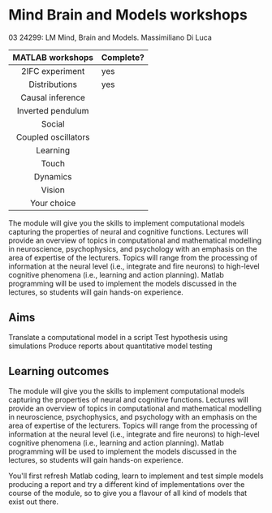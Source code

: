 # Mind Brain and Models workshops 
03 24299: LM Mind, Brain and Models. Massimiliano Di Luca

|   MATLAB workshops  	| Complete? 	|
|:-------------------:	|-----------	|
|   2IFC experiment   	|     yes    	|
|    Distributions    	|   yes      	|
|   Causal inference  	|           	|
|  Inverted pendulum  	|           	|
|        Social       	|           	|
| Coupled oscillators 	|           	|
|       Learning      	|           	|
|        Touch        	|           	|
|      Dynamics       	|           	|
|        Vision       	|           	|
|     Your choice     	|           	|

The module will give you the skills to implement computational models capturing the properties of neural and cognitive functions. Lectures will provide an overview of topics in computational and mathematical modelling in neuroscience, psychophysics, and psychology with an emphasis on the area of expertise of the lecturers. Topics will range from the processing of information at the neural level (i.e., integrate and fire neurons) to high-level cognitive phenomena (i.e., learning and action planning). Matlab programming will be used to implement the models discussed in the lectures, so students will gain hands-on experience.

## Aims
Translate a computational model in a script
Test hypothesis using simulations
Produce reports about quantitative model testing
## Learning outcomes
The module will give you the skills to implement computational models capturing the properties of neural and cognitive functions. Lectures will provide an overview of topics in computational and mathematical modelling in neuroscience, psychophysics, and psychology with an emphasis on the area of expertise of the lecturers. Topics will range from the processing of information at the neural level (i.e., integrate and fire neurons) to high-level cognitive phenomena (i.e., learning and action planning). Matlab programming will be used to implement the models discussed in the lectures, so students will gain hands-on experience.

You'll first refresh Matlab coding, learn to implement and test simple models producing a report and try a different kind of implementations over the course of the module, so to give you a flavour of all kind of models that exist out there.
